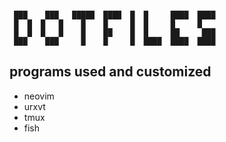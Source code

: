 ```

 ███    ███   █████  ████  █  █     ████  ████
 █  █  █   █    █    █     █  █     █     █
 █  █  █   █    █    ██    █  █     ██     ███
 ███    ███     █    █     █  ████  ████  ████

```

## programs used and customized

* neovim
* urxvt
* tmux
* fish
